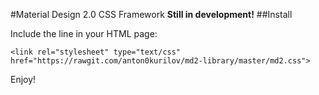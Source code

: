 #Material Design 2.0 CSS Framework
**Still in development!**
##Install

Include the line in your HTML page:
```
<link rel="stylesheet" type="text/css" href="https://rawgit.com/anton0kurilov/md2-library/master/md2.css">
```
Enjoy!
